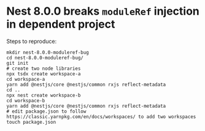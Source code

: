 # Nest 8.0.0 breaks `moduleRef` injection in dependent project

Steps to reproduce:

```shell
mkdir nest-8.0.0-moduleref-bug 
cd nest-8.0.0-moduleref-bug/
git init
# create two node libraries
npx tsdx create workspace-a
cd workspace-a
yarn add @nestjs/core @nestjs/common rxjs reflect-metadata
cd ..
npx nest create workspace-b
cd workspace-b
yarn add @nestjs/core @nestjs/common rxjs reflect-metadata
# edit package.json to follow https://classic.yarnpkg.com/en/docs/workspaces/ to add two workspaces
touch package.json
```
